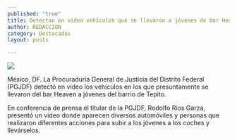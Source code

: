 ```yaml
---
published: "true"
title: Detectan en video vehículos que se llevaron a jóvenes de bar Heaven
author: REDACCION
category: Destacadas
layout: posts

---
```


![](http://i.imgur.com/AkSeoBvm.jpg)


México, DF. La Procuraduría General de Justicia del Distrito Federal (PGJDF) detectó en video los vehículos en los que presuntamente se llevaron del bar Heaven a jóvenes del barrio de Tepito.

En conferencia de prensa el titular de la PGJDF, Rodolfo Ríos Garza, presentó un video donde aparecen diversos automóviles y personas que realizaron diferentes acciones para subir a los jóvenes a los coches y llevárselos.
